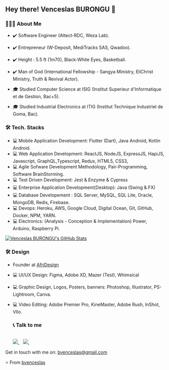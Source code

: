 
<h2> Hey there! Venceslas BURONGU 👋</h2>

<h3> 👨🏻‍💻 About Me </h3>

- ✔️ Software Engineer (Altect-RDC, Weza Lab).
- ✔️ Entrepreneur (W-Deposit, MediTracks SAS, Qwadoo).
- ✔️ Height : 5.5 ft (1m70), Black-White Eyes, Basketball.

- ✔️ Man of God (International Fellowship - Sangya Ministry, EliChrist Ministry, Truth & Revival Actor).

- 🎓  Studied Computer Science at ISIG (Institut Superieur d'Informatique et de Gestion, Bac+5).
- 🎓  Studied Industrial Electronics at ITIG (Institut Technique Industriel de Goma, Bac).

<h3>🛠 Tech. Stacks</h3>

- 💻 Mobile Application Development: Flutter (Dart), Java Android, Kotlin Android.
- 💻 Web Application Development: ReactJS, NodeJS, ExpressJS, HapiJS, Javascript, GraphQL,Typescript, Redux, HTML5, CSS3, 
- 💻 Agile Sofware Development Methodology, Pair-Programming, Software BrainStorming.
- 💻 Test Driven Development: Jest & Enzyme & Cypress
- 💻 Enterprise Application Development(Desktop): Java (Swing & FX)
- 💻 Database Developement : SQL Server, MySQL, SQL Lite, Oracle, MongoDB, Redis, Firebase.
- 💻 Devops: Heroku, AWS, Google Cloud, Digital Ocean, Git, GitHub, Docker, NPM, YARN.
- 💻 Electronics: (Analysis - Conception & Implementation) Power, Arduino, Raspberry Pi.


[![Venceslas BURONGU's GitHub Stats](https://github-readme-stats.vercel.app/api?username=bvenceslas&show_icons=true)](https://github.com/bvenceslas)


<h3>🛠 Design</h3>

- Founder at [AfriDesign](https://twitter.com/afridesignc)

- 💻 UI/UX Design: Figma, Adobe XD, Mazer (Test), Whimsical
- 💻 Graphic Design, Logos, Posters, banners: Photoshop, Illustrator, PS-Lightroom, Canva.
- 💻 Video Editing: Adobe Premier Pro, KineMaster, Adobe Rush, InShot, Vllo.

   <h3>📞 Talk to me</h3>

   <br/>

  <a href="https://www.linkedin.com/in/venceslas-burongu/">
    <img src="https://img.shields.io/badge/linkedin-%230077B5.svg?&style=for-the-badge&logo=linkedin&logoColor=white" />
  </a>&nbsp;&nbsp;
  <a href="https://twitter.com/bvenceslas">    
    <img src="https://img.shields.io/badge/twitter-%230077B5.svg?&style=for-the-badge&logo=twitter&logoColor=white" />        
  </a>&nbsp;&nbsp;
</p>


Get in touch with me on: <a href='mailto:bvenceslas@gmail.com'>bvenceslas@gmail.com</a>


⭐️ From [bvenceslas](https://github.com/bvenceslas)
